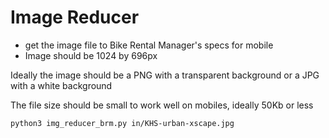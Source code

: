 # Image Reducer

- get the image file to Bike Rental Manager's specs for mobile
- Image should be 1024 by 696px

Ideally the image should be a PNG with a transparent background or a JPG with a white background

The file size should be small to work well on mobiles, ideally 50Kb or less

`python3 img_reducer_brm.py in/KHS-urban-xscape.jpg`
